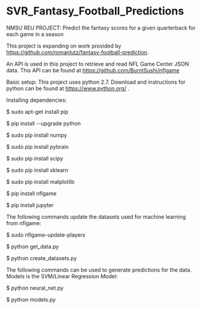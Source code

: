 # SVR_Fantasy_Football_Predictions
NMSU REU PROJECT: Predict the fantasy scores for a given quarterback for each game in a season

This project is expanding on work provided by https://github.com/romanlutz/fantasy-football-prediction.

An API is used in this project to retrieve and read NFL Game Center JSON data.
This API can be found at https://github.com/BurntSushi/nflgame

Basic setup: This project uses python 2.7. Download and instructions for python can be found at https://www.python.org/ .

Installing dependencies:

  $ sudo apt-get install pip

  $ pip install --upgrade python

  $ sudo pip install numpy

  $ sudo pip install pybrain

  $ sudo pip install scipy

  $ sudo pip install sklearn

  $ sudo pip install matplotlib

  $ pip install nflgame

  $ pip install jupyter

The following commands update the datasets used for machine learning from nflgame:

  $ sudo nflgame-update-players

  $ python get_data.py

  $ python create_datasets.py

The following commands can be used to generate predictions for the data. Models is the SVM/Linear Regression Model:

  $ python neural_net.py

  $ python models.py
